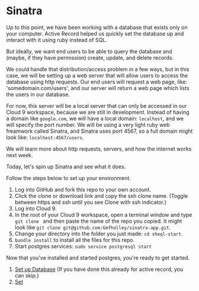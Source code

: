 # Sinatra

Up to this point, we have been working with a database that exists only on your computer.  Active Record helped us quickly set the database up and interact with it using ruby instead of SQL.

But ideally, we want end users to be able to query the database and (maybe, if they have permission) create, update, and delete records.

We could handle that distribution/access problem in a few ways, but in this case, we will be setting up a web server that will allow users to access the database using http requests.  Our end users will request a web page, like: 'somedomain.com/users', and our server will return a web page which lists the users in our database.

For now, this server will be a local server that can only be accessed in our Cloud 9 workspace, because we are still in development.  Instead of having a domain like `google.com`, we will have a local domain: `localhost`, and we will specify the port number.  We will be using a very light ruby web freamwork called Sinatra, and Sinatra uses port 4567, so a full domain might look like: `localhost:4567/users`.

We will learn more about http requests, servers, and how the internet works next week.  

Today, let's spin up Sinatra and see what it does.

Follow the steps below to set up your environment.

1. Log into GitHub and fork this repo to your own account. 
1. Click the clone or download link and copy the ssh clone name.  (Toggle between https and ssh until you see Clone with ssh indicator.)
1. Log into Cloud 9.  
1. In the root of your Cloud 9 workspace, open a terminal window and type `git clone ` and then paste the name of the repo you copied.  It might look like `git clone git@github.com:Gmfholley/sinatra-app.git`.
1. Change your directory into the folder you just made: `cd sheql-start`.
1. `bundle install` to install all the files for this repo.  
1. Start postgres services: `sudo service postgresql start`

Now that you've installed and started postgres, you're ready to get started.


1. [Set up Database](./set_up.md) (If you have done this already for active record, you can skip.)
1. [Set](./handling_errors.md)